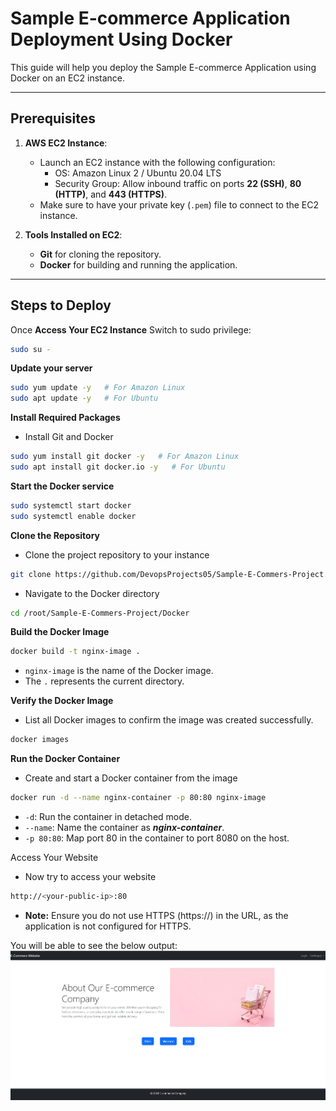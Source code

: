 # Sample E-commerce Application Deployment Using Docker

This guide will help you deploy the Sample E-commerce Application using Docker on an EC2 instance.

---

## Prerequisites

1. **AWS EC2 Instance**:
   - Launch an EC2 instance with the following configuration:
     - OS: Amazon Linux 2 / Ubuntu 20.04 LTS
     - Security Group: Allow inbound traffic on ports **22 (SSH)**, **80 (HTTP)**, and **443 (HTTPS)**.
   - Make sure to have your private key (`.pem`) file to connect to the EC2 instance.

2. **Tools Installed on EC2**:
   - **Git** for cloning the repository.
   - **Docker** for building and running the application.

---

## Steps to Deploy

Once **Access Your EC2 Instance** Switch to sudo privilege:
```bash
sudo su -
```
**Update your server**
```bash
sudo yum update -y   # For Amazon Linux
sudo apt update -y   # For Ubuntu
```
**Install Required Packages**
- Install Git and Docker
```bash
sudo yum install git docker -y   # For Amazon Linux
sudo apt install git docker.io -y   # For Ubuntu
```
**Start the Docker service**
```bash
sudo systemctl start docker
sudo systemctl enable docker
```
**Clone the Repository**
- Clone the project repository to your instance
```bash
git clone https://github.com/DevopsProjects05/Sample-E-Commers-Project.git
```
- Navigate to the Docker directory
```bash
cd /root/Sample-E-Commers-Project/Docker
```
**Build the Docker Image**
```bash
docker build -t nginx-image .
```
- `nginx-image` is the name of the Docker image.
- The `.` represents the current directory.

**Verify the Docker Image**
- List all Docker images to confirm the image was created successfully.
```BASH
docker images
```
**Run the Docker Container**
- Create and start a Docker container from the image
```bash
docker run -d --name nginx-container -p 80:80 nginx-image
```
- `-d`: Run the container in detached mode.
- `--name`: Name the container as ***nginx-container***.
- `-p 80:80`: Map port 80 in the container to port 8080 on the host.

Access Your Website
- Now try to access your website
```bash
http://<your-public-ip>:80
```
- **Note:** Ensure you do not use HTTPS (https://) in the URL, as the application is not configured for HTTPS.

You will be able to see the below output:
![](/Docker/Webpage.jpg)